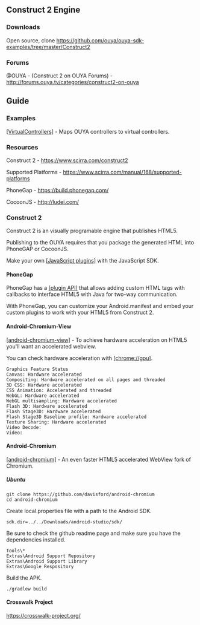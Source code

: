 ## Construct 2 Engine

### Downloads
Open source, clone https://github.com/ouya/ouya-sdk-examples/tree/master/Construct2

### Forums

@OUYA - (Construct 2 on OUYA Forums) - http://forums.ouya.tv/categories/construct2-on-ouya<br/>

## Guide

### Examples

<a target=_blank href="https://github.com/ouya/ouya-sdk-examples/tree/master/Construct2/VirtualController">[VirtualControllers]</a> - Maps OUYA controllers to virtual controllers.

### Resources

Construct 2 - https://www.scirra.com/construct2

Supported Platforms - https://www.scirra.com/manual/168/supported-platforms

PhoneGap - https://build.phonegap.com/

CocoonJS - http://ludei.com/

### Construct 2

Construct 2 is an visually programable engine that publishes HTML5.

Publishing to the OUYA requires that you package the generated HTML into PhoneGAP or CocoonJS.

Make your own <a target=_blank href="https://www.scirra.com/tutorials/352/plugins-roll-your-own-with-the-javascript-sdk">[JavaScript plugins]</a> with the JavaScript SDK.

#### PhoneGap

PhoneGap has a <A target=_blank href="http://docs.phonegap.com/en/edge/guide_platforms_android_plugin.md.html#Android%20Plugins">[plugin API]</a> that allows adding custom HTML tags with callbacks to interface HTML5 with Java for two-way communication.

With PhoneGap, you can customize your Android.manifest and embed your custom plugins to work with your HTML5 from Construct 2.

#### Android-Chromium-View

<a target=_blank href="https://github.com/davisford/android-chromium-view">[android-chromium-view]</a> - To achieve hardware acceleration on HTML5 you'll want an accelerated webview.

You can check hardware acceleration with <a target=_blank href="chrome://gpu">[chrome://gpu]</a>.

```
Graphics Feature Status
Canvas: Hardware accelerated
Compositing: Hardware accelerated on all pages and threaded
3D CSS: Hardware accelerated
CSS Animation: Accelerated and threaded
WebGL: Hardware accelerated
WebGL multisampling: Hardware accelerated
Flash 3D: Hardware accelerated
Flash Stage3D: Hardware accelerated
Flash Stage3D Baseline profile: Hardware accelerated
Texture Sharing: Hardware accelerated
Video Decode: 
Video: 
```

#### Android-Chromium

<a target=_blank href="https://github.com/davisford/android-chromium">[android-chromium]</a> - An even faster HTML5 accelerated WebView fork of Chromium.

##### Ubuntu

```
git clone https://github.com/davisford/android-chromium
cd android-chromium
```

Create local.properties file with a path to the Android SDK.

```
sdk.dir=../../Downloads/android-studio/sdk/
```

Be sure to check the github readme page and make sure you have the dependencies installed.

```
Tools\*
Extras\Android Support Repository
Extras\Android Support Library
Extras\Google Respository
```

Build the APK.

```
./gradlew build
```

#### Crosswalk Project

https://crosswalk-project.org/
